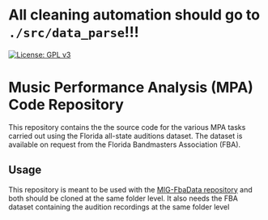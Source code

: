
# All cleaning automation should go to `./src/data_parse`!!!


[![License: GPL v3](https://img.shields.io/badge/License-GPL%20v3-blue.svg)](https://www.gnu.org/licenses/gpl-3.0)

# Music Performance Analysis (MPA) Code Repository
This repository contains the the source code for the various MPA tasks carried out using the Florida all-state auditions dataset. The dataset is available on request from the Florida Bandmasters Association (FBA).

## Usage
This repository is meant to be used with the [MIG-FbaData repository](https://github.com/GTCMT/MIG-FbaData) and both should be cloned at the same folder level. It also needs the FBA dataset containing the audition recordings at the same folder level


